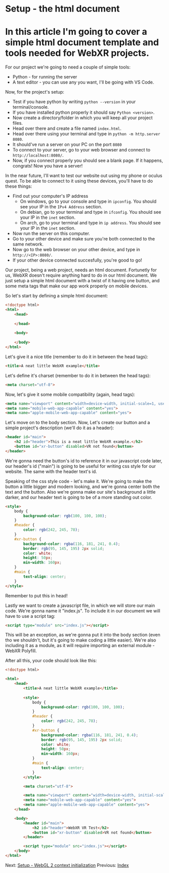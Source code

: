 # Setup - the html document

# In this article I'm going to cover a simple html document template and tools needed for WebXR projects.

For our project we're going to need a couple of simple tools:
- Python - for running the server
- A text editor - you can use any you want, I'll be going with VS Code.

Now, for the project's setup:
- Test if you have python by writing `python --version` in your terminal/console.
- If you have installed python properly it should say `Python <version>`.
- Now create a directory/folder in which you will keep all your project files.
- Head over there and create a file named `index.html`.
- Head over there using your terminal and type in `python -m http.server 8080`. 
- It should've run a server on your PC on the port `8080`
- To connect to your server, go to your web browser and connect to `http://localhost:8080/`.
- Now, if you connect properly you should see a blank page. If it happens, congrats! Now you have a server!

In the near future, I'll want to test our website out using my phone or oculus quest.
To be able to connect to it using these devices, you'll have to do these things:
- Find out your computer's IP address
	- On windows, go to your console and type in `ipconfig`. You should see your IP in the `IPv4 Address` section.
	- On debian, go to your terminal and type in `ifconfig`. You should see your IP in the `inet` section.
	- On arch, go to your terminal and type in `ip address`. You should see your IP in the `inet` section.
- Now run the server on this computer.
- Go to your other device and make sure you're both connected to the same network.
- Now go to the web browser on your other device, and type in `http://<IP>:8080/`.
- If your other device connected succesfully, you're good to go!

Our project, being a web project, needs an html document. 
Fortunetly for us, WebXR doesn't require anything hard to do in our html document.
We just setup a simple html document with a twist of it having one button, and some meta tags that make our app work properly on mobile devices.

So let's start by defining a simple html document:
```html
<!doctype html>
<html>
	<head>
	
	</head>
	
	<body>
	
	</body>
</html>
```

Let's give it a nice title (remember to do it in between the head tags):
```html
<title>A neat little WebXR example</title>
```

Let's define it's charset (remember to do it in between the head tags):
```html
<meta charset="utf-8">
```

Now, let's give it some mobile compatibility (again, head tags):
```html
<meta name="viewport" content="width=device-width, initial-scale=1, user-scalable=no">
<meta name="mobile-web-app-capable" content="yes">
<meta name="apple-mobile-web-app-capable" content="yes">
```

Let's move on to the body section.
Now, Let's create our button and a simple project's description (we'll do it as a header):
```html
<header id="main">
	<h2 id="header">This is a neat little WebXR example.</h2>
	<button id="xr-button" disabled>VR not found</button>
</header>
```

We're gonna need the button's id to reference it in our javascript code later,
our header's id ("main") is going to be useful for writing css style for our website.
The same with the header text's id.

Speaking of the css style code - let's make it.
We're going to make the button a little bigger and modern looking, and we're gonna center both the text and the button.
Also we're gonna make our site's background a little darker, and our header text is going to be of a more standing out color.
```html
<style>
	body {
		background-color: rgb(100, 100, 100);
	}
	#header {
		color: rgb(242, 245, 78);
	}
	#xr-button {
		background-color: rgba(116, 181, 241, 0.4);
		border: rgb(95, 145, 195) 2px solid;
		color: white;
		height: 50px;
		min-width: 160px;
	}
	#main {
		text-align: center;
	}
</style>
```
Remember to put this in head!

Lastly we want to create a javascript file, in which we will store our main code.
We're gonna name it "index.js".
To include it in our document we will have to use a script tag:
```html
<script type="module" src="index.js"></script>
```
This will be an exception, as we're gonna put it into the body section (even tho we shouldn't, but it's going to make coding a little easier).
We're also including it as a module, as it will require importing an external module - WebXR Polyfill.

After all this, your code should look like this:
```html
<!doctype html>

<html>
	<head>
		<title>A neat little WebXR example</title>
		
		<style>
			body {
				background-color: rgb(100, 100, 100);
			}
			#header {
				color: rgb(242, 245, 78);
			}
			#xr-button {
				background-color: rgba(116, 181, 241, 0.4);
				border: rgb(95, 145, 195) 2px solid;
				color: white;
				height: 50px;
				min-width: 160px;
			}
			#main {
				text-align: center;
			}
		</style>

		<meta charset="utf-8">

		<meta name="viewport" content="width=device-width, initial-scale=1, user-scalable=no">
		<meta name="mobile-web-app-capable" content="yes">
		<meta name="apple-mobile-web-app-capable" content="yes">
	</head>

	<body>
		<header id="main">
			<h2 id="header">WebXR VR Test</h2>
			<button id="xr-button" disabled>VR not found</button>
		</header>

		<script type="module" src="index.js"></script>
	</body>
</html>
```

Next: [Setup - WebGL 2 context initialization](tutorial2)
Previous: [Index](index)